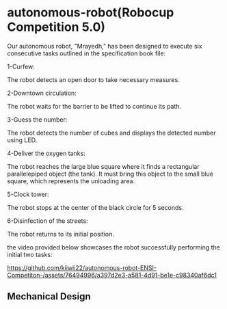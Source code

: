 # autonomous-robot(Robocup Competition 5.0)
Our autonomous robot, "Mrayedh," has been designed to execute six consecutive tasks outlined in the specification book file:

1-Curfew:

The robot detects an open door to take necessary measures.

2-Downtown circulation:

The robot waits for the barrier to be lifted to continue its path.

3-Guess the number:

The robot detects the number of cubes and displays the detected number using LED.

4-Deliver the oxygen tanks:

The robot reaches the large blue square where it finds a rectangular parallelepiped object (the tank). It must bring this object to the small blue square, which represents the unloading area.

5-Clock tower:

The robot stops at the center of the black circle for 5 seconds.

6-Disinfection of the streets:

The robot returns to its initial position.

the video provided below showcases the robot successfully performing the initial two tasks:

https://github.com/kiiwii22/autonomous-robot-ENSI-Competiton-/assets/76494996/a397d2e3-a581-4d91-be1e-c98340af6dc1

## Mechanical Design

